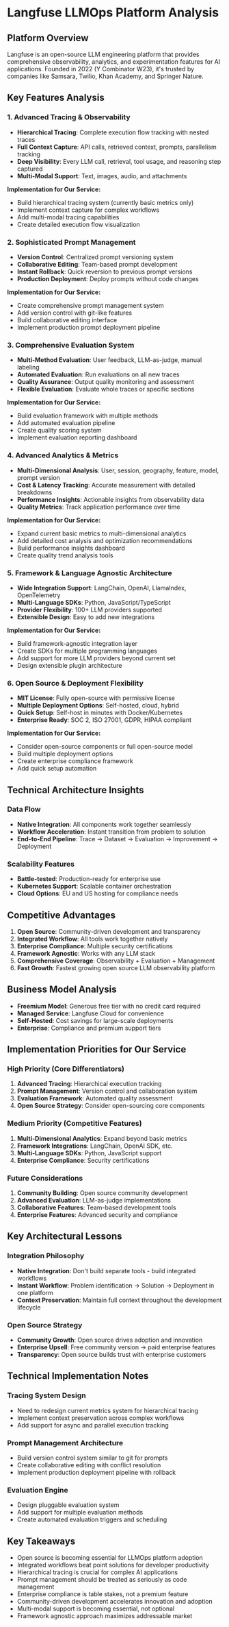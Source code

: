 # Langfuse LLMOps Platform Analysis

## Platform Overview
Langfuse is an open-source LLM engineering platform that provides comprehensive observability, analytics, and experimentation features for AI applications. Founded in 2022 (Y Combinator W23), it's trusted by companies like Samsara, Twilio, Khan Academy, and Springer Nature.

## Key Features Analysis

### 1. Advanced Tracing & Observability
- **Hierarchical Tracing**: Complete execution flow tracking with nested traces
- **Full Context Capture**: API calls, retrieved context, prompts, parallelism tracking
- **Deep Visibility**: Every LLM call, retrieval, tool usage, and reasoning step captured
- **Multi-Modal Support**: Text, images, audio, and attachments

**Implementation for Our Service:**
- Build hierarchical tracing system (currently basic metrics only)
- Implement context capture for complex workflows
- Add multi-modal tracing capabilities
- Create detailed execution flow visualization

### 2. Sophisticated Prompt Management
- **Version Control**: Centralized prompt versioning system
- **Collaborative Editing**: Team-based prompt development
- **Instant Rollback**: Quick reversion to previous prompt versions
- **Production Deployment**: Deploy prompts without code changes

**Implementation for Our Service:**
- Create comprehensive prompt management system
- Add version control with git-like features
- Build collaborative editing interface
- Implement production prompt deployment pipeline

### 3. Comprehensive Evaluation System
- **Multi-Method Evaluation**: User feedback, LLM-as-judge, manual labeling
- **Automated Evaluation**: Run evaluations on all new traces
- **Quality Assurance**: Output quality monitoring and assessment
- **Flexible Evaluation**: Evaluate whole traces or specific sections

**Implementation for Our Service:**
- Build evaluation framework with multiple methods
- Add automated evaluation pipeline
- Create quality scoring system
- Implement evaluation reporting dashboard

### 4. Advanced Analytics & Metrics
- **Multi-Dimensional Analysis**: User, session, geography, feature, model, prompt version
- **Cost & Latency Tracking**: Accurate measurement with detailed breakdowns
- **Performance Insights**: Actionable insights from observability data
- **Quality Metrics**: Track application performance over time

**Implementation for Our Service:**
- Expand current basic metrics to multi-dimensional analytics
- Add detailed cost analysis and optimization recommendations
- Build performance insights dashboard
- Create quality trend analysis tools

### 5. Framework & Language Agnostic Architecture
- **Wide Integration Support**: LangChain, OpenAI, LlamaIndex, OpenTelemetry
- **Multi-Language SDKs**: Python, JavaScript/TypeScript
- **Provider Flexibility**: 100+ LLM providers supported
- **Extensible Design**: Easy to add new integrations

**Implementation for Our Service:**
- Build framework-agnostic integration layer
- Create SDKs for multiple programming languages
- Add support for more LLM providers beyond current set
- Design extensible plugin architecture

### 6. Open Source & Deployment Flexibility
- **MIT License**: Fully open-source with permissive license
- **Multiple Deployment Options**: Self-hosted, cloud, hybrid
- **Quick Setup**: Self-host in minutes with Docker/Kubernetes
- **Enterprise Ready**: SOC 2, ISO 27001, GDPR, HIPAA compliant

**Implementation for Our Service:**
- Consider open-source components or full open-source model
- Build multiple deployment options
- Create enterprise compliance framework
- Add quick setup automation

## Technical Architecture Insights

### Data Flow
- **Native Integration**: All components work together seamlessly
- **Workflow Acceleration**: Instant transition from problem to solution
- **End-to-End Pipeline**: Trace → Dataset → Evaluation → Improvement → Deployment

### Scalability Features
- **Battle-tested**: Production-ready for enterprise use
- **Kubernetes Support**: Scalable container orchestration
- **Cloud Options**: EU and US hosting for compliance needs

## Competitive Advantages
1. **Open Source**: Community-driven development and transparency
2. **Integrated Workflow**: All tools work together natively
3. **Enterprise Compliance**: Multiple security certifications
4. **Framework Agnostic**: Works with any LLM stack
5. **Comprehensive Coverage**: Observability + Evaluation + Management
6. **Fast Growth**: Fastest growing open source LLM observability platform

## Business Model Analysis
- **Freemium Model**: Generous free tier with no credit card required
- **Managed Service**: Langfuse Cloud for convenience
- **Self-Hosted**: Cost savings for large-scale deployments
- **Enterprise**: Compliance and premium support tiers

## Implementation Priorities for Our Service

### High Priority (Core Differentiators)
1. **Advanced Tracing**: Hierarchical execution tracking
2. **Prompt Management**: Version control and collaboration system
3. **Evaluation Framework**: Automated quality assessment
4. **Open Source Strategy**: Consider open-sourcing core components

### Medium Priority (Competitive Features)
1. **Multi-Dimensional Analytics**: Expand beyond basic metrics
2. **Framework Integrations**: LangChain, OpenAI SDK, etc.
3. **Multi-Language SDKs**: Python, JavaScript support
4. **Enterprise Compliance**: Security certifications

### Future Considerations
1. **Community Building**: Open source community development
2. **Advanced Evaluation**: LLM-as-judge implementations
3. **Collaborative Features**: Team-based development tools
4. **Enterprise Features**: Advanced security and compliance

## Key Architectural Lessons

### Integration Philosophy
- **Native Integration**: Don't build separate tools - build integrated workflows
- **Instant Workflow**: Problem identification → Solution → Deployment in one platform
- **Context Preservation**: Maintain full context throughout the development lifecycle

### Open Source Strategy
- **Community Growth**: Open source drives adoption and innovation
- **Enterprise Upsell**: Free community version → paid enterprise features
- **Transparency**: Open source builds trust with enterprise customers

## Technical Implementation Notes

### Tracing System Design
- Need to redesign current metrics system for hierarchical tracing
- Implement context preservation across complex workflows
- Add support for async and parallel execution tracking

### Prompt Management Architecture
- Build version control system similar to git for prompts
- Create collaborative editing with conflict resolution
- Implement production deployment pipeline with rollback

### Evaluation Engine
- Design pluggable evaluation system
- Add support for multiple evaluation methods
- Create automated evaluation triggers and scheduling

## Key Takeaways
- Open source is becoming essential for LLMOps platform adoption
- Integrated workflows beat point solutions for developer productivity
- Hierarchical tracing is crucial for complex AI applications
- Prompt management should be treated as seriously as code management
- Enterprise compliance is table stakes, not a premium feature
- Community-driven development accelerates innovation and adoption
- Multi-modal support is becoming essential, not optional
- Framework agnostic approach maximizes addressable market